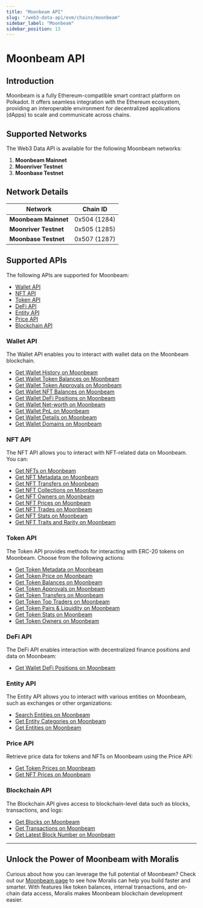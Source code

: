 ```yaml
---
title: "Moonbeam API"
slug: "/web3-data-api/evm/chains/moonbeam"
sidebar_label: "Moonbeam"
sidebar_position: 13
---
```


# Moonbeam API

## Introduction

Moonbeam is a fully Ethereum-compatible smart contract platform on Polkadot. It offers seamless integration with the Ethereum ecosystem, providing an interoperable environment for decentralized applications (dApps) to scale and communicate across chains.

## Supported Networks

The Web3 Data API is available for the following Moonbeam networks:

1. **Moonbeam Mainnet**
2. **Moonriver Testnet**
3. **Moonbase Testnet**

## Network Details

| Network | Chain ID |
| ---- | ---- |
| **Moonbeam Mainnet**  | 0x504 (1284) |
| **Moonriver Testnet** | 0x505 (1285) |
| **Moonbase Testnet**  | 0x507 (1287) |

## Supported APIs

The following APIs are supported for Moonbeam:


  - <a href="/web3-data-api/evm/reference#wallet-api">Wallet API</a>
  - <a href="/web3-data-api/evm/reference#nft-api">NFT API</a>
  - <a href="/web3-data-api/evm/reference#token-api">Token API</a>
  - <a href="/web3-data-api/evm/reference#defi-api">DeFi API</a>
  - <a href="/web3-data-api/evm/reference#entity-api">Entity API</a>
  - <a href="/web3-data-api/evm/reference#price-api">Price API</a>
  - <a href="/web3-data-api/evm/reference#blockchain-api">Blockchain API</a>


### Wallet API

The Wallet API enables you to interact with wallet data on the Moonbeam blockchain.


  - <a href="/web3-data-api/evm/reference#get-wallet-history">Get Wallet History on Moonbeam</a>
  - <a href="/web3-data-api/evm/reference#get-wallet-token-balances">Get Wallet Token Balances on Moonbeam</a>
  - <a href="/web3-data-api/evm/reference#get-wallet-token-approvals">Get Wallet Token Approvals on Moonbeam</a>
  - <a href="/web3-data-api/evm/reference#get-wallet-nft-balances">Get Wallet NFT Balances on Moonbeam</a>
  - <a href="/web3-data-api/evm/reference#get-wallet-defi-positions">Get Wallet DeFi Positions on Moonbeam</a>
  - <a href="/web3-data-api/evm/reference#get-wallet-net-worth">Get Wallet Net-worth on Moonbeam</a>
  - <a href="/web3-data-api/evm/reference#get-wallet-pnl">Get Wallet PnL on Moonbeam</a>
  - <a href="/web3-data-api/evm/reference#get-wallet-details">Get Wallet Details on Moonbeam</a>
  - <a href="/web3-data-api/evm/reference#get-wallet-domains">Get Wallet Domains on Moonbeam</a>


### NFT API

The NFT API allows you to interact with NFT-related data on Moonbeam. You can:


  - <a href="/web3-data-api/evm/reference#get-nfts">Get NFTs on Moonbeam</a>
  - <a href="/web3-data-api/evm/reference#get-nft-metadata">Get NFT Metadata on Moonbeam</a>
  - <a href="/web3-data-api/evm/reference#get-nft-transfers">Get NFT Transfers on Moonbeam</a>
  - <a href="/web3-data-api/evm/reference#get-nft-collections">Get NFT Collections on Moonbeam</a>
  - <a href="/web3-data-api/evm/reference#get-nft-owners">Get NFT Owners on Moonbeam</a>
  - <a href="/web3-data-api/evm/reference#get-nft-prices">Get NFT Prices on Moonbeam</a>
  - <a href="/web3-data-api/evm/reference#get-nft-trades">Get NFT Trades on Moonbeam</a>
  - <a href="/web3-data-api/evm/reference#get-nft-stats">Get NFT Stats on Moonbeam</a>
  - <a href="/web3-data-api/evm/reference#get-nft-traits-and-rarity">Get NFT Traits and Rarity on Moonbeam</a>


### Token API

The Token API provides methods for interacting with ERC-20 tokens on Moonbeam. Choose from the following actions:


  - <a href="/web3-data-api/evm/reference#get-token-metadata">Get Token Metadata on Moonbeam</a>
  - <a href="/web3-data-api/evm/reference#get-token-price">Get Token Price on Moonbeam</a>
  - <a href="/web3-data-api/evm/reference#get-token-balances">Get Token Balances on Moonbeam</a>
  - <a href="/web3-data-api/evm/reference#get-token-approvals">Get Token Approvals on Moonbeam</a>
  - <a href="/web3-data-api/evm/reference#get-token-transfers">Get Token Transfers on Moonbeam</a>
  - <a href="/web3-data-api/evm/reference#get-token-top-traders">Get Token Top Traders on Moonbeam</a>
  - <a href="/web3-data-api/evm/reference#get-token-pairs--liquidity">Get Token Pairs & Liquidity on Moonbeam</a>
  - <a href="/web3-data-api/evm/reference#get-token-stats">Get Token Stats on Moonbeam</a>
  - <a href="/web3-data-api/evm/reference#get-token-holders">Get Token Owners on Moonbeam</a>


### DeFi API

The DeFi API enables interaction with decentralized finance positions and data on Moonbeam:


  - <a href="/web3-data-api/evm/reference#get-wallet-defi-positions">Get Wallet DeFi Positions on Moonbeam</a>


### Entity API

The Entity API allows you to interact with various entities on Moonbeam, such as exchanges or other organizations:


  - <a href="/web3-data-api/evm/reference#search-entities">Search Entities on Moonbeam</a>
  - <a href="/web3-data-api/evm/reference#get-entity-categories">Get Entity Categories on Moonbeam</a>
  - <a href="/web3-data-api/evm/reference#get-entities">Get Entities on Moonbeam</a>


### Price API

Retrieve price data for tokens and NFTs on Moonbeam using the Price API:


  - <a href="/web3-data-api/evm/reference#get-token-prices">Get Token Prices on Moonbeam</a>
  - <a href="/web3-data-api/evm/reference#get-nft-prices">Get NFT Prices on Moonbeam</a>


### Blockchain API

The Blockchain API gives access to blockchain-level data such as blocks, transactions, and logs:


  - <a href="/web3-data-api/evm/reference#get-blocks">Get Blocks on Moonbeam</a>
  - <a href="/web3-data-api/evm/reference#get-transactions">Get Transactions on Moonbeam</a>
  - <a href="/web3-data-api/evm/reference#get-latest-block-number">Get Latest Block Number on Moonbeam</a>


---

## Unlock the Power of Moonbeam with Moralis

Curious about how you can leverage the full potential of Moonbeam? Check out our [Moonbeam page](https://developers.moralis.com/chains/moonbeam/) to see how Moralis can help you build faster and smarter. With features like token balances, internal transactions, and on-chain data access, Moralis makes Moonbeam blockchain development easier.

